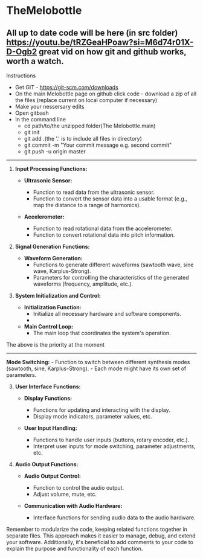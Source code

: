 # TheMelobottle


All up to date code will be here (in src folder)
https://youtu.be/tRZGeaHPoaw?si=M6d74r01X-D-Ogb2 great vid on how git and github works, worth a watch.
----------------------------------------------------------------------------------------------------------------------------------------------------------------------------------
Instructions
- Get GIT - https://git-scm.com/downloads
- On the main Melobottle page on github click code - download a zip of all the files (replace current on local computer if necessary)
- Make your nessersary edits
- Open gitbash
- In the command line
     - cd path/to/the unzipped folder(The Melobottle.main)
     - git init
     - git add .(the '.' is to include all files in directory)
     - git commit -m "Your commit message e.g. second commit"
     - git push -u origin master
--------------------------------------------------------------------------------------------------------------------------------------------------------------------------------------
1. **Input Processing Functions:**
   - **Ultrasonic Sensor:**
     - Function to read data from the ultrasonic sensor.
     - Function to convert the sensor data into a usable format (e.g., map the distance to a range of harmonics).

   - **Accelerometer:**
     - Function to read rotational data from the accelerometer.
     - Function to convert rotational data into pitch information.

2. **Signal Generation Functions:**
   - **Waveform Generation:**
     - Functions to generate different waveforms (sawtooth wave, sine wave, Karplus-Strong).
     - Parameters for controlling the characteristics of the generated waveforms (frequency, amplitude, etc.).

  

5. **System Initialization and Control:**
   - **Initialization Function:**
     - Initialize all necessary hardware and software components.
     - 
   - **Main Control Loop:**
     - The main loop that coordinates the system's operation.

The above is the priority at the moment

 ---------------------------------------------------------------------------------------------------------------------------------------------------------

**Mode Switching:**
     - Function to switch between different synthesis modes (sawtooth, sine, Karplus-Strong).
     - Each mode might have its own set of parameters.


3. **User Interface Functions:**
   - **Display Functions:**
     - Functions for updating and interacting with the display.
     - Display mode indicators, parameter values, etc.

   - **User Input Handling:**
     - Functions to handle user inputs (buttons, rotary encoder, etc.).
     - Interpret user inputs for mode switching, parameter adjustments, etc.

4. **Audio Output Functions:**
   - **Audio Output Control:**
     - Function to control the audio output.
     - Adjust volume, mute, etc.

   - **Communication with Audio Hardware:**
     - Interface functions for sending audio data to the audio hardware.

   

Remember to modularize the code, keeping related functions together in separate files. This approach makes it easier to manage, debug, and extend your software. Additionally, it's beneficial to add comments to your code to explain the purpose and functionality of each function.
